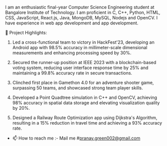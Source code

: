 I am an enthusiastic final-year Computer Science Engineering student at Bangalore Institute of Technology. I am proficient in C, C++, Python, HTML, CSS, JavaScript, React.js, Java, MongoDB, MySQL, Nodejs and OpenCV. I have experience in web app development and app development.

🌟 Project Highlights:
1. Led a cross-functional team to victory in HackFest'23, developing an Android app with 98.5% accuracy in millimeter-scale dimensional measurements and enhancing processing speed by 30%.

2. Secured the runner-up position at IEEE 2023 with a blockchain-based voting system, reducing user interface response time by 25% and maintaining a 99.8% accuracy rate in secure transactions.

3. Clinched first place in Gamethon 4.0 for an adventure shooter game, surpassing 50 teams, and showcased strong team player skills.

4. Developed a Point Quadtree simulation in C++ and OpenCV, achieving 98% accuracy in spatial data storage and elevating visualization quality by 20%.

5. Designed a Railway Route Optimization app using Dijkstra's Algorithm, resulting in a 15% reduction in travel time and achieving a 93% accuracy rate.
- 📫 How to reach me :- Mail me #pranay.green002@gmail.com

<!---
singhpranay06/singhpranay06 is a ✨ special ✨ repository because its `README.md` (this file) appears on your GitHub profile.
You can click the Preview link to take a look at your changes.
--->
